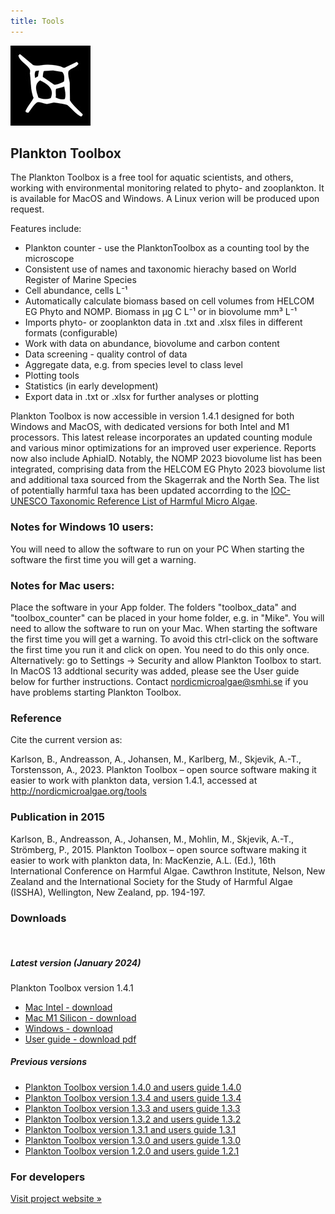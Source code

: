 ```yaml
---
title: Tools
---
```

![Plankton Toolbox](/assets/plankton_toolbox_icon.png)
## Plankton Toolbox

The Plankton Toolbox is a free tool for aquatic scientists, and others, working with environmental monitoring related to phyto- and zooplankton. It is available for MacOS and Windows. A Linux verion will be produced upon request.

Features include:

* Plankton counter - use the PlanktonToolbox as a counting tool by the microscope
* Consistent use of names and taxonomic hierachy based on World Register of Marine Species
* Cell abundance, cells L⁻¹
* Automatically calculate biomass based on cell volumes from HELCOM EG Phyto and NOMP. Biomass in µg C L⁻¹ or in biovolume mm³ L⁻¹
* Imports phyto- or zooplankton data in .txt and .xlsx files in different formats (configurable)
* Work with data on abundance, biovolume and carbon content
* Data screening - quality control of data
* Aggregate data, e.g. from species level to class level
* Plotting tools
* Statistics (in early development)
* Export data in .txt or .xlsx for further analyses or plotting

Plankton Toolbox is now accessible in version 1.4.1 designed for both Windows and MacOS, with dedicated versions for both Intel and M1 processors. This latest release incorporates an updated counting module and various minor optimizations for an improved user experience. Reports now also include AphiaID. Notably, the NOMP 2023 biovolume list has been integrated, comprising data from the HELCOM EG Phyto 2023 biovolume list and additional taxa sourced from the Skagerrak and the North Sea. The list of potentially harmful taxa has been updated accorrding to the [IOC-UNESCO Taxonomic Reference List of Harmful Micro Algae](http://www.marinespecies.org/hab/).
&nbsp;  

### Notes for Windows 10 users:
You will need to allow the software to run on your PC When starting the software the first time you will get a warning.
&nbsp;  

### Notes for Mac users:
Place the software in your App folder. The folders "toolbox_data" and "toolbox_counter" can be placed in your home folder, e.g. in "Mike". You will need to allow the software to run on your Mac. When starting the software the first time you will get a warning. To avoid this ctrl-click on the software the first time you run it and click on open. You need to do this only once. Alternatively: go to Settings -> Security and allow Plankton Toolbox to start. In MacOS 13 addtional security was added, please see the User guide below for further instructions. Contact nordicmicroalgae@smhi.se if you have problems starting Plankton Toolbox.
&nbsp;  

### Reference
Cite the current version as:

Karlson, B., Andreasson, A., Johansen, M., Karlberg, M., Skjevik, A.-T., Torstensson, A., 2023. Plankton Toolbox – open source software making it easier to work with plankton data, version 1.4.1, accessed at http://nordicmicroalgae.org/tools
&nbsp;  

### Publication in 2015
Karlson, B., Andreasson, A., Johansen, M., Mohlin, M., Skjevik, A.-T., Strömberg, P., 2015. Plankton Toolbox – open source software making it easier to work with plankton data, In: MacKenzie, A.L. (Ed.), 16th International Conference on Harmful Algae. Cawthron Institute, Nelson, New Zealand and the International Society for the Study of Harmful Algae (ISSHA), Wellington, New Zealand, pp. 194-197.

### Downloads
&nbsp;  
##### Latest version (January 2024)
Plankton Toolbox version 1.4.1
* [Mac Intel - download](https://data.smhi.se/oce/SLW/plankton_toolbox_1_4_1/plankton_toolbox_1_4_1_mac_intel_20240125.tar.gz)
* [Mac M1 Silicon - download](https://data.smhi.se/oce/SLW/plankton_toolbox_1_4_1/plankton_toolbox_1_4_1_mac_m1_20240125.tar.gz)
* [Windows - download](https://data.smhi.se/oce/SLW/plankton_toolbox_1_4_1/plankton_toolbox_1_4_1_windows_20240125.zip)
* [User guide - download pdf](https://data.smhi.se/oce/SLW/plankton_toolbox_1_4_1/Plankton_Toolbox_users_guide_1_4_1.pdf)

##### Previous versions
* [Plankton Toolbox version 1.4.0 and users guide 1.4.0](https://data.smhi.se/oce/SLW/plankton_toolbox_1_4_0/)
* [Plankton Toolbox version 1.3.4 and users guide 1.3.4](https://data.smhi.se/oce/SLW/plankton_toolbox_1_3_4/)
* [Plankton Toolbox version 1.3.3 and users guide 1.3.3](https://data.smhi.se/oce/SLW/plankton_toolbox_1_3_3/)
* [Plankton Toolbox version 1.3.2 and users guide 1.3.2](https://data.smhi.se/oce/SLW/plankton_toolbox_1_3_2/)
* [Plankton Toolbox version 1.3.1 and users guide 1.3.1](https://data.smhi.se/oce/SLW/plankton_toolbox_1_3_1/)
* [Plankton Toolbox version 1.3.0 and users guide 1.3.0](https://data.smhi.se/oce/SLW/plankton_toolbox_1_3_0/)
* [Plankton Toolbox version 1.2.0 and users guide 1.2.1](https://data.smhi.se/oce/SLW/plankton_toolbox_1_2_1/)
&nbsp;

### For developers

[Visit project website »](https://github.com/planktontoolbox)

